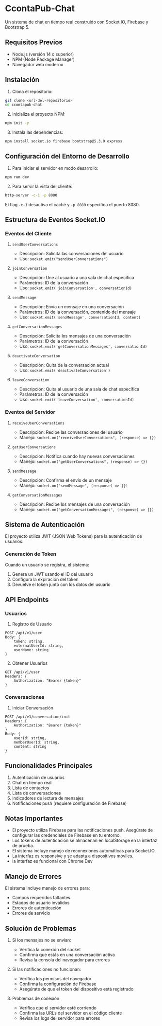 # CcontaPub-Chat

Un sistema de chat en tiempo real construido con Socket.IO, Firebase y Bootstrap 5.

## Requisitos Previos

- Node.js (versión 14 o superior)
- NPM (Node Package Manager)
- Navegador web moderno

## Instalación

1. Clona el repositorio:
```bash
git clone <url-del-repositorio>
cd ccontapub-chat
```

2. Inicializa el proyecto NPM:
```bash
npm init -y
```

3. Instala las dependencias:
```bash
npm install socket.io firebase bootstrap@5.3.0 express
```

## Configuración del Entorno de Desarrollo

1. Para iniciar el servidor en modo desarrollo:
```bash
npm run dev
```

2. Para servir la vista del cliente:
```bash
http-server -c-1 -p 8080
```

El flag `-c-1` desactiva el caché y `-p 8080` especifica el puerto 8080.

## Estructura de Eventos Socket.IO

### Eventos del Cliente

1. `sendUserConversations`
   - Descripción: Solicita las conversaciones del usuario
   - Uso: `socket.emit("sendUserConversations")`

2. `joinConversation`
   - Descripción: Une al usuario a una sala de chat específica
   - Parámetros: ID de la conversación
   - Uso: `socket.emit('joinConversation', conversationId)`

3. `sendMessage`
   - Descripción: Envía un mensaje en una conversación
   - Parámetros: ID de la conversación, contenido del mensaje
   - Uso: `socket.emit('sendMessage', conversationId, content)`

4. `getConversationMessages`
   - Descripción: Solicita los mensajes de una conversación
   - Parámetros: ID de la conversación
   - Uso: `socket.emit('getConversationMessages', conversationId)`

5. `deactivateConversation`
   - Descripción: Quita de la conversación actual
   - Uso: `socket.emit('deactivateConversation')`

6. `leaveConversation`
   - Descripción: Quita al usuario de una sala de chat específica
   - Parámetros: ID de la conversación
   - Uso: `socket.emit('leaveConversation', conversationId)`

### Eventos del Servidor

1. `receiveUserConversations`
   - Descripción: Recibe las conversaciones del usuario
   - Manejo: `socket.on("receiveUserConversations", (response) => {})`

2. `getUserConversations`
   - Descripción: Notifica cuando hay nuevas conversaciones
   - Manejo: `socket.on("getUserConversations", (response) => {})`

3. `sendMessage`
   - Descripción: Confirma el envío de un mensaje
   - Manejo: `socket.on("sendMessage", (response) => {})`

4. `getConversationMessages`
   - Descripción: Recibe los mensajes de una conversación
   - Manejo: `socket.on("getConversationMessages", (response) => {})`


## Sistema de Autenticación

El proyecto utiliza JWT (JSON Web Tokens) para la autenticación de usuarios.

### Generación de Token

Cuando un usuario se registra, el sistema:
1. Genera un JWT usando el ID del usuario
2. Configura la expiración del token
3. Devuelve el token junto con los datos del usuario

## API Endpoints

### Usuarios

1. Registro de Usuario
```
POST /api/v1/user
Body: {
    token: string,
    externalUserId: string,
    userName: string
}
```

2. Obtener Usuarios
```
GET /api/v1/user
Headers: {
    Authorization: "Bearer {token}"
}
```

### Conversaciones

1. Iniciar Conversación
```
POST /api/v1/conversation/init
Headers: {
    Authorization: "Bearer {token}"
}
Body: {
    userId: string,
    memberUserId: string,
    content: string
}
```

## Funcionalidades Principales

1. Autenticación de usuarios
2. Chat en tiempo real
3. Lista de contactos
4. Lista de conversaciones
5. Indicadores de lectura de mensajes
6. Notificaciones push (requiere configuración de Firebase)

## Notas Importantes

- El proyecto utiliza Firebase para las notificaciones push. Asegúrate de configurar las credenciales de Firebase en tu entorno.
- Los tokens de autenticación se almacenan en localStorage en la interfaz de prueba.
- El sistema incluye manejo de reconexiones automáticas para Socket.IO.
- La interfaz es responsive y se adapta a dispositivos móviles.
- la interfaz es funcional con Chrome Dev

## Manejo de Errores

El sistema incluye manejo de errores para:
- Campos requeridos faltantes
- Estados de usuario inválidos
- Errores de autenticación
- Errores de servicio


## Solución de Problemas

1. Si los mensajes no se envían:
   - Verifica la conexión del socket
   - Confirma que estás en una conversación activa
   - Revisa la consola del navegador para errores

2. Si las notificaciones no funcionan:
   - Verifica los permisos del navegador
   - Confirma la configuración de Firebase
   - Asegúrate de que el token del dispositivo está registrado

3. Problemas de conexión:
   - Verifica que el servidor esté corriendo
   - Confirma las URLs del servidor en el código cliente
   - Revisa los logs del servidor para errores